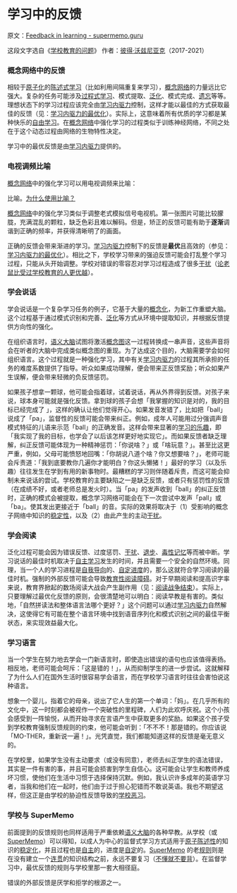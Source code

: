# 学习中的反馈

原文：[Feedback in learning - supermemo.guru](https://supermemo.guru/wiki/Feedback_in_learning)

这段文字选自《[学校教育的问题](https://supermemo.guru/wiki/Problem_of_Schooling)》 作者：[彼得·沃兹尼亚克](https://supermemo.guru/wiki/Piotr_Wozniak)（2017-2021）

### 概念网络中的反馈

相较于[原子化](https://supermemo.guru/wiki/Atomic_memory)的[陈述式学习](https://supermemo.guru/wiki/Declarative_learning)（比如利用间隔重复来学习），[概念网络](https://supermemo.guru/wiki/Concept_network)的力量远比它强大。复杂的任务可能涉及[过程式学习](https://supermemo.guru/wiki/Procedural_learning)、模式提取、[泛化](https://supermemo.guru/wiki/Generalization)、模式完成、[遗忘](https://supermemo.guru/wiki/Forgetting)等等。理想状态下的学习过程应该完全由[学习内驱力](https://supermemo.guru/wiki/Learn_drive)控制，这样才能以最佳的方式获取最佳的反馈（见：[学习内驱力的最优化](https://supermemo.guru/wiki/Optimality_of_the_learn_drive)）。实际上，这意味着所有优质的学习都是某种快乐的[自由学习](https://supermemo.guru/wiki/Free_learning)。在[概念网络](https://supermemo.guru/wiki/Concept_network)中强化学习的过程类似于训练神经网络，不同之处在于这个动态过程由网络的生物特性决定。

学习中的最优反馈是由[学习内驱力](https://supermemo.guru/wiki/Learn_drive)提供的。

### 电视调频比喻

[概念网络](https://supermemo.guru/wiki/Concept_network)中的强化学习可以用电视调频来比喻：

比喻。[为什么使用比喻？](https://supermemo.guru/wiki/Why_use_metaphors%3F)

[概念网络](https://supermemo.guru/wiki/Concept_network)中的强化学习类似于调整老式模拟信号电视机。第一张图片可能比较朦胧，充满混乱的颗粒，缺乏色彩且难以解码。但是，矫正的反馈可能有助于**逐渐**调谐到正确的频率，并获得清晰明了的画面。

正确的反馈会带来渐进的学习。[学习内驱力](https://supermemo.guru/wiki/Learn_drive)控制下的反馈是**最优**且高效的（参见：[学习内驱力的最优化](https://supermemo.guru/wiki/Optimality_of_the_learn_drive)）。相比之下，学校学习带来的强迫反馈可能会打乱整个学习过程，只能从头开始调整。学校对错误的零容忍对学习过程造成了很多[干扰](https://supermemo.guru/wiki/Interference)（[论老鼠比受过学校教育的人更优越](https://supermemo.guru/wiki/On_the_superiority_of_a_rat_over_a_schooled_human)）。

### 学会说话

学会说话是一个复杂学习任务的例子，它基于大量的[概念化](https://supermemo.guru/wiki/Conceptualization)，为新工作重塑大脑。这个过程基于通过模式识别和完善、[泛化](https://supermemo.guru/wiki/Generalization)等方式从环境中提取知识，并根据反馈提供方向性的强化。

在组织语言时，[语义大脑](https://supermemo.guru/wiki/Semantic_brain)试图将激活[概念图](https://supermemo.guru/wiki/Concept_map)这一过程转换成一串声音，这些声音将会在听者的大脑中完成类似概念图的重现。为了达成这个目的，大脑需要学会如何组织语言。这个过程就是一种强化学习，其中有关[学习内驱力](https://supermemo.guru/wiki/Learn_drive)的过程其所承担的任务的难度系数提供了指导。听众如果成功理解，便会带来正反馈奖励；听众如果产生误解，便会带来轻微的负反馈惩罚。

如果孩子想拿一颗球，他可能会指着球，试着说话，再从外界得到反馈。对孩子来说，球本身可能就是强化反馈。拿到球的孩子会想「我掌握的知识是对的，我的目标已经完成了 」，这样的确认让他们觉得开心。如果发音发错了，比如把「ball」说成了「pa」，监督性的反馈可能会带来纠正。例如，成年人可能用过分强调声音模式特征的儿语来示范「ball」的正确发音。这样会带来显著的[学习的乐趣](https://supermemo.guru/wiki/Pleasure_of_learning)，即「我实现了我的目标，也学会了以后该怎样更好地实现它」。而如果反馈者缺乏理解，纠正反馈可能体现为一种精神惩罚：「你说啥？」或「啥玩意？」。甚至比这更严重，例如，父母可能愤怒地回嘴：「你胡说八道个啥？你又想要啥？」，老师可能会斥责道：「我到底要教你几遍你才能明白？你这头懒猪！」最好的学习（以及乐趣）往往发生在学到有用的新事物时。最糟糕的学习则伴随着斥责，而这可能会抑制未来说话的尝试。学校教育的主要缺陷之一是缺乏反馈，或者只有惩罚性的反馈（在成绩不好，或者老师总是发火时）。当「pa」的发声收到「ball」的纠正反馈时，正确的模式会被提取，概念学习网络可能会在下一次尝试中发声「pall」或「ba」。使其发出更接近于「ball」的音。实际的效果将取决于（1）受影响的概念子网络中知识的[稳定性](https://supermemo.guru/wiki/Stability)，以及（2）由此产生的主动[干扰](https://supermemo.guru/wiki/Interference)。

### 学会阅读

泛化过程可能会因为错误反馈、过度惩罚、[干扰](https://supermemo.guru/wiki/Interference)、[退步](https://supermemo.guru/wiki/Push_zone)、[毒性记忆](https://supermemo.guru/wiki/Toxic_memories)等而被中断。学习说话的最佳时机取决于[自主学习](https://supermemo.guru/wiki/Self-directed)发生的时间，并且需要一个安全的自然环境。同理，当一个人的学习进程是[自我导向](https://supermemo.guru/wiki/Self-directed)的、[自定进度](https://supermemo.guru/wiki/Self-paced)的，那么这就符合学习阅读的最佳时机。强制的外部反馈可能会导致[教育性阅读障碍](https://supermemo.guru/wiki/Educational_dyslexia)。对于早期阅读和提高识字率来说，教育界掀起的数场阅读大战会产生副作用（见：[阅读战争结束](https://supermemo.guru/wiki/Reading_wars_are_over:_Whole_language_vs._Phonics)）。实际上，只要理解过最优化反馈的原则，会很清楚地可以明白：阅读早教是有害的。类似地，「自然拼读法和整体语言法哪个更好？」这个问题可以通过[学习内驱力](https://supermemo.guru/wiki/Learn_drive)自然解决，这使得它有可能在整个语言环境中找到语音序列化和模式识别之间的最佳平衡状态，来实现效益最大化。

### 学习语言

当一个学生在努力地去学会一门新语言时，即使造出错误的语句也应该值得表扬。相反地，老师可能会呵斥：「这是错的！」，从而抑制学生的进一步尝试。这就解释了为什么人们在国外生活时很容易学会语言，而在学校学习语言时往往会害怕说这种语言。

想象一个婴儿，指着它的母亲，说出了它人生的第一个单词：「妈」。在几乎所有的文化中，这一时刻都会被视作一个突破性的里程碑，人们为此欢呼庆祝。这个小孩会感受到一阵愉悦，从而开始寻求在言语产生中获取更多的奖励。如果这个孩子受到学校教育强制反馈规则的约束，他可能会听到：「不不不！那是错的。你应该说「MO-THER，重新说一遍！」。光凭直觉，我们都能知道这样的反馈是毫无意义的。

在学校里，如果学生没有主动要求（或没有同意），老师去纠正学生的语法错误，其实是一件有害的事，并且可能会损害到学生自信心。这可能会让学生和教师养成坏习惯，使他们在生活中习惯于选择保持沉默。例如，我认识许多成年的英语学习者，当我和他们在一起时，他们由于过于担心犯错而不敢说英语。我也不期望这样，但这正是由学校的胁迫性反馈导致的[学校恶习](https://supermemo.guru/wiki/Bad_school_habit)。

### 学校与 SuperMemo

前面提到的反馈规则也同样适用于严重依赖[语义大脑](https://supermemo.guru/wiki/Semantic_brain)的各种早教。从学校（或[SuperMemo](https://supermemo.guru/wiki/SuperMemo)）可以得知，以成人为中心的监督式学习方式适用于[原子](https://supermemo.guru/wiki/Atomic_memory)[陈述性](https://supermemo.guru/wiki/Declarative_learning)的知识的[稳定化](https://supermemo.guru/wiki/Stabilization)，并且过程也是[自主](https://supermemo.guru/wiki/Self-directed)的，进度是[自定](https://supermemo.guru/wiki/Self-paced)的。[SuperMemo](https://supermemo.guru/wiki/SuperMemo) 的老[规则](https://supermemo.guru/wiki/20_rules)则是在没有建立一个[连贯](https://supermemo.guru/wiki/Coherent)的知识结构之前，永远不要复习（[不懂就不要背](https://supermemo.guru/wiki/Do_not_memorize_if_you_do_not_understand)）。在监督学习中，最优反馈的规则与学校里那一套大相径庭。

错误的外部反馈是厌学和拒学的根源之一。